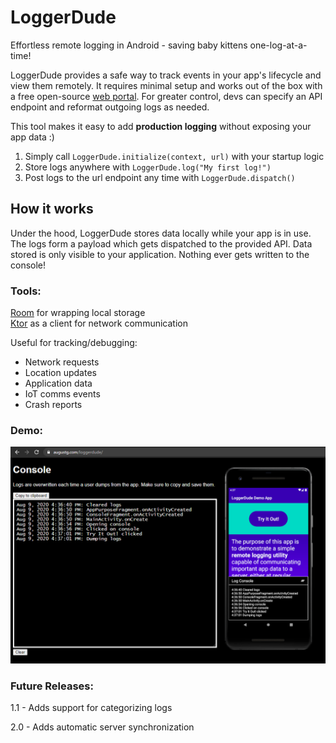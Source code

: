 # LoggerDude

Effortless remote logging in Android - saving baby kittens one-log-at-a-time!

LoggerDude provides a safe way to track events in your app's lifecycle and view them remotely. 
It requires minimal setup and works out of the box with a free open-source [web portal][web portal]. 
For greater control, devs can specify an API endpoint and reformat outgoing logs as needed.

This tool makes it easy to add __production logging__ without exposing your app data :)

1. Simply call `LoggerDude.initialize(context, url)` with your startup logic
2. Store logs anywhere with `LoggerDude.log("My first log!")`
3. Post logs to the url endpoint any time with `LoggerDude.dispatch()`

## How it works
Under the hood, LoggerDude stores data locally while your app is in use. 
The logs form a payload which gets dispatched to the provided API. 
Data stored is only visible to your application. Nothing ever gets written to the console! 

### Tools:
[Room](https://developer.android.com/topic/libraries/architecture/room) for wrapping local storage  
[Ktor](https://ktor.io/) as a client for network communication

Useful for tracking/debugging:
- Network requests
- Location updates
- Application data
- IoT comms events
- Crash reports

### Demo:
<img src="demo-screenshot.png" width="800px"/>

### Future Releases:

1.1 - Adds support for categorizing logs

2.0 - Adds automatic server synchronization

[web portal]: https://augustg.com/loggerdude
